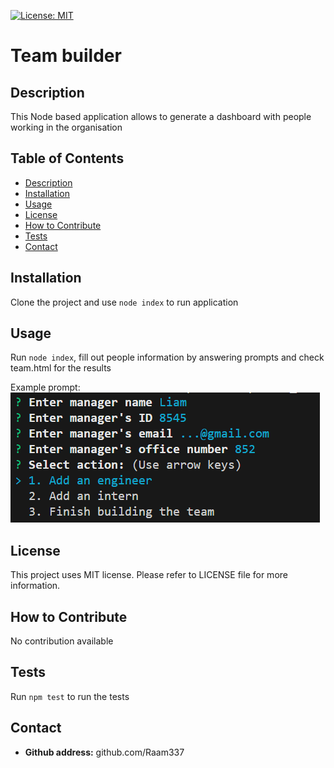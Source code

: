 
  [![License: MIT](https://img.shields.io/badge/License-MIT-yellow.svg)](https://opensource.org/licenses/MIT)
# Team builder

## Description
This Node based application allows to generate a dashboard with people working in the organisation

## Table of Contents
- [Description](#description)
- [Installation](#installation)
- [Usage](#usage)
- [License](#license)
- [How to Contribute](#contribute)
- [Tests](#tests)
- [Contact](#contact)

## Installation
Clone the project and use `node index` to run application

## Usage
Run `node index`, fill out people information by answering prompts and check team.html for the results

Example prompt:
![alt text](image.png)

## License
This project uses MIT license. Please refer to LICENSE file for more information.

## How to Contribute
No contribution available

## Tests
Run `npm test` to run the tests

## Contact
- **Github address:** github.com/Raam337

